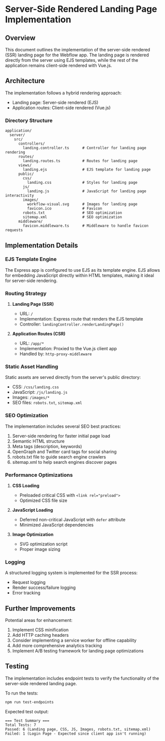 # Server-Side Rendered Landing Page Implementation

## Overview

This document outlines the implementation of the server-side rendered (SSR) landing page for the Webflow app. The landing page is rendered directly from the server using EJS templates, while the rest of the application remains client-side rendered with Vue.js.

## Architecture

The implementation follows a hybrid rendering approach:
- Landing page: Server-side rendered (EJS)
- Application routes: Client-side rendered (Vue.js)

### Directory Structure

```
application/
  server/
    src/
      controllers/
        landing.controller.ts      # Controller for landing page rendering
      routes/
        landing.routes.ts          # Routes for landing page
      views/
        landing.ejs                # EJS template for landing page
      public/
        css/
          landing.css              # Styles for landing page
        js/
          landing.js               # JavaScript for landing page interactivity
        images/
          workflow-visual.svg      # Images for landing page
          favicon.ico              # Favicon
        robots.txt                 # SEO optimization
        sitemap.xml                # SEO optimization
      middleware/
        favicon.middleware.ts      # Middleware to handle favicon requests
```

## Implementation Details

### EJS Template Engine

The Express app is configured to use EJS as its template engine. EJS allows for embedding JavaScript directly within HTML templates, making it ideal for server-side rendering.

### Routing Strategy

1. **Landing Page (SSR)**
   - URL: `/`
   - Implementation: Express route that renders the EJS template
   - Controller: `landingController.renderLandingPage()`

2. **Application Routes (CSR)**
   - URL: `/app/*`
   - Implementation: Proxied to the Vue.js client app
   - Handled by: `http-proxy-middleware`

### Static Asset Handling

Static assets are served directly from the server's public directory:
- CSS: `/css/landing.css`
- JavaScript: `/js/landing.js`
- Images: `/images/*`
- SEO files: `robots.txt`, `sitemap.xml`

### SEO Optimization

The implementation includes several SEO best practices:
1. Server-side rendering for faster initial page load
2. Semantic HTML structure
3. Meta tags (description, keywords)
4. OpenGraph and Twitter card tags for social sharing
5. robots.txt file to guide search engine crawlers
6. sitemap.xml to help search engines discover pages

### Performance Optimizations

1. **CSS Loading**
   - Preloaded critical CSS with `<link rel="preload">`
   - Optimized CSS file size

2. **JavaScript Loading**
   - Deferred non-critical JavaScript with `defer` attribute
   - Minimized JavaScript dependencies

3. **Image Optimization**
   - SVG optimization script
   - Proper image sizing

### Logging

A structured logging system is implemented for the SSR process:
- Request logging
- Render success/failure logging
- Error tracking

## Further Improvements

Potential areas for enhancement:
1. Implement CSS minification
2. Add HTTP caching headers
3. Consider implementing a service worker for offline capability
4. Add more comprehensive analytics tracking
5. Implement A/B testing framework for landing page optimizations

## Testing

The implementation includes endpoint tests to verify the functionality of the server-side rendered landing page.

To run the tests:
```bash
npm run test-endpoints
```

Expected test output:
```
=== Test Summary ===
Total Tests: 7
Passed: 6 (Landing page, CSS, JS, Images, robots.txt, sitemap.xml)
Failed: 1 (Login Page - Expected since client app isn't running)
```
